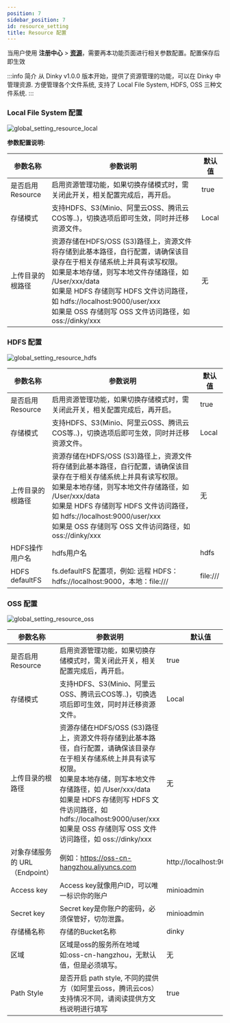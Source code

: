 ```yaml
---
position: 7
sidebar_position: 7
id: resource_setting
title: Resource 配置
---
```



当用户使用 **注册中心** > **[资源](../../register_center/resource)**，需要再本功能页面进行相关参数配置。配置保存后即生效

:::info 简介
从 Dinky v1.0.0 版本开始，提供了资源管理的功能，可以在 Dinky 中管理资源. 方便管理各个文件系统, 支持了 Local File System,
HDFS, OSS 三种文件系统.
:::

### Local File System 配置

![global_setting_resource_local](http://www.aiwenmo.com/dinky/docs/test/global_setting_resource_local.png)

**参数配置说明:**

| 参数名称         | 参数说明                                                                                                                                                                                                                   | 默认值   |
|--------------|------------------------------------------------------------------------------------------------------------------------------------------------------------------------------------------------------------------------|-------|
| 是否启用Resource | 启用资源管理功能，如果切换存储模式时，需关闭此开关，相关配置完成后，再开启。                                                                                                                                                                                 | true  |
| 存储模式         | 支持HDFS、S3(Minio、阿里云OSS、腾讯云COS等..)，切换选项后即可生效，同时并迁移资源文件。                                                                                                                                                                 | Local |
| 上传目录的根路径     | 资源存储在HDFS/OSS (S3)路径上，资源文件将存储到此基本路径，自行配置，请确保该目录存在于相关存储系统上并具有读写权限。<br/>如果是本地存储，则写本地文件存储路径，如 /User/xxx/data<br/>如果是 HDFS 存储则写 HDFS 文件访问路径，如 hdfs://localhost:9000/user/xxx<br/>如果是 OSS 存储则写 OSS 文件访问路径，如 oss://dinky/xxx | 无     |




### HDFS 配置

![global_setting_resource_hdfs](http://www.aiwenmo.com/dinky/docs/test/global_setting_resource_hdfs.png)

| 参数名称           | 参数说明                                                                                                                                                                                                                   | 默认值      |
|----------------|------------------------------------------------------------------------------------------------------------------------------------------------------------------------------------------------------------------------|----------|
| 是否启用Resource   | 启用资源管理功能，如果切换存储模式时，需关闭此开关，相关配置完成后，再开启。                                                                                                                                                                                 | true     |
| 存储模式           | 支持HDFS、S3(Minio、阿里云OSS、腾讯云COS等..)，切换选项后即可生效，同时并迁移资源文件。                                                                                                                                                                 | Local    |
| 上传目录的根路径       | 资源存储在HDFS/OSS (S3)路径上，资源文件将存储到此基本路径，自行配置，请确保该目录存在于相关存储系统上并具有读写权限。<br/>如果是本地存储，则写本地文件存储路径，如 /User/xxx/data<br/>如果是 HDFS 存储则写 HDFS 文件访问路径，如 hdfs://localhost:9000/user/xxx<br/>如果是 OSS 存储则写 OSS 文件访问路径，如 oss://dinky/xxx | 无        |
| HDFS操作用户名      | hdfs用户名                                                                                                                                                                                                                | hdfs     |
| HDFS defaultFS | fs.defaultFS 配置项，例如: 远程 HDFS：hdfs://localhost:9000，本地：file:///                                                                                                                                                         | file:/// |

### OSS 配置

![global_setting_resource_oss](http://www.aiwenmo.com/dinky/docs/test/global_setting_resource_oss.png)

| 参数名称                  | 参数说明                                                                                                                                                                                                                   | 默认值                   |
|-----------------------|------------------------------------------------------------------------------------------------------------------------------------------------------------------------------------------------------------------------|-----------------------|
| 是否启用Resource          | 启用资源管理功能，如果切换存储模式时，需关闭此开关，相关配置完成后，再开启。                                                                                                                                                                                 | true                  |
| 存储模式                  | 支持HDFS、S3(Minio、阿里云OSS、腾讯云COS等..)，切换选项后即可生效，同时并迁移资源文件。                                                                                                                                                                 | Local                 |
| 上传目录的根路径              | 资源存储在HDFS/OSS (S3)路径上，资源文件将存储到此基本路径，自行配置，请确保该目录存在于相关存储系统上并具有读写权限。<br/>如果是本地存储，则写本地文件存储路径，如 /User/xxx/data<br/>如果是 HDFS 存储则写 HDFS 文件访问路径，如 hdfs://localhost:9000/user/xxx<br/>如果是 OSS 存储则写 OSS 文件访问路径，如 oss://dinky/xxx | 无                     |
| 对象存储服务的 URL（Endpoint） | 例如：https://oss-cn-hangzhou.aliyuncs.com                                                                                                                                                                                | http://localhost:9000 |
| Access key            | Access key就像用户ID，可以唯一标识你的账户                                                                                                                                                                                            | minioadmin            |
| Secret key            | Secret key是你账户的密码，必须保管好，切勿泄露。                                                                                                                                                                                          | minioadmin            |
| 存储桶名称                 | 存储的Bucket名称                                                                                                                                                                                                            | dinky                 |
| 区域                    | 区域是oss的服务所在地域 如:oss-cn-hangzhou，无默认值，但是必须填写。                                                                                                                                                                           | 无                     |
| Path Style            | 是否开启 path style, 不同的提供方（如阿里云oss，腾讯云cos）支持情况不同，请阅读提供方文档说明进行填写                                                                                                                                                           | true                  |


